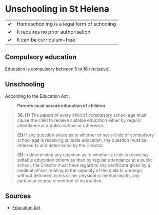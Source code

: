 # Unschooling in St Helena

|       |                                            |
| ----- | ------------------------------------------ |
| **✓** | Homeschooling is a legal form of schooling |
| **✓** | It requires no prior authorisation         |
| **✓** | It can be curriculum-free                  |

## Compulsory education

Education is compulsory between 5 to 16 (inclusive).

## Unschooling

According to the Education Act :

> **Parents must secure education of children**
>
> **36. (1)** The parent of every child of compulsory school age must cause the child to receive suitable education either by regular attendance at a public school or otherwise.
>
> **(2)** If any question arises as to whether or not a child of compulsory school age is receiving suitable education, the question must be referred to and determined by the Director.
>
> **(3)** In determining any question as to whether a child is receiving suitable education otherwise than by regular attendance at a public school,
> the Director must have regard to any certificate given by a medical officer relating to the capacity of the child to undergo,
> without detriment to his or her physical or mental health, any particular course or method of instruction.

## Sources

- [Education Act](https://www.sainthelena.gov.sh/wp-content/uploads/2017/11/Education-Ordinance..pdf)
